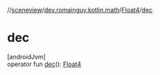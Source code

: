 //[sceneview](../../../index.md)/[dev.romainguy.kotlin.math](../index.md)/[Float4](index.md)/[dec](dec.md)

# dec

[androidJvm]\
operator fun [dec](dec.md)(): [Float4](index.md)
